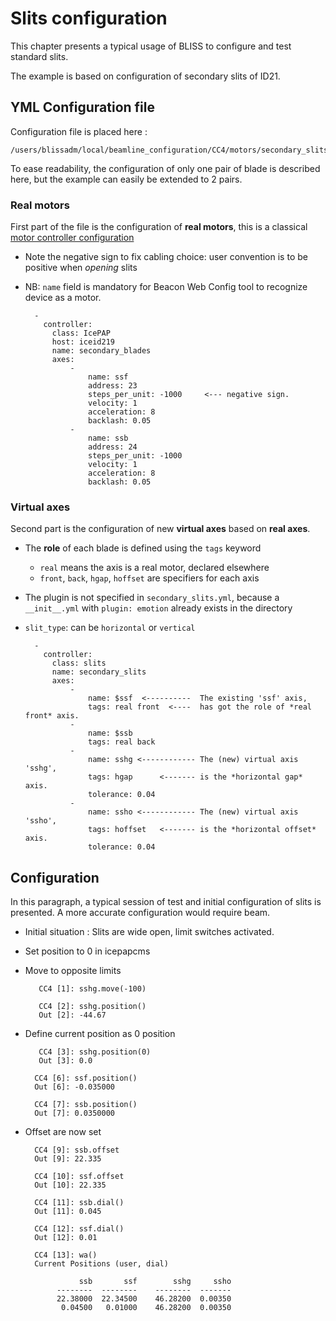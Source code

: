 # Slits configuration

This chapter presents a typical usage of BLISS to configure and test
standard slits.

The example is based on configuration of secondary slits of ID21.


## YML Configuration file

Configuration file is placed here :

    /users/blissadm/local/beamline_configuration/CC4/motors/secondary_slits.yml

To ease readability, the configuration of only one pair of blade is
described here, but the example can easily be extended to 2 pairs.

### Real motors

First part of the file is the configuration of **real motors**, this
is a classical [motor controller configuration](config_motctrl.md)

* Note the negative sign to fix cabling choice: user convention is
to be positive when *opening* slits
* NB: `name` field is mandatory for Beacon Web Config tool to
recognize device as a motor.

        -
          controller:
            class: IcePAP
            host: iceid219
            name: secondary_blades
            axes:
                -
                    name: ssf
                    address: 23
                    steps_per_unit: -1000     <--- negative sign.
                    velocity: 1
                    acceleration: 8
                    backlash: 0.05
                -
                    name: ssb
                    address: 24
                    steps_per_unit: -1000
                    velocity: 1
                    acceleration: 8
                    backlash: 0.05


### Virtual axes

Second part is the configuration of new **virtual axes**  based on **real axes**.

* The **role** of each blade is defined using the `tags` keyword
    - `real` means the axis is a real motor, declared elsewhere
    - `front`, `back`, `hgap`, `hoffset` are specifiers for each axis
* The plugin is not specified in `secondary_slits.yml`, because a
  `__init__.yml` with `plugin: emotion` already exists in the directory
* `slit_type`: can be ```horizontal``` or ```vertical```

        -
          controller:
            class: slits
            name: secondary_slits
            axes:
                -
                    name: $ssf  <----------  The existing 'ssf' axis,
                    tags: real front  <----  has got the role of *real front* axis.
                -
                    name: $ssb
                    tags: real back
                -
                    name: sshg <------------ The (new) virtual axis 'sshg',
                    tags: hgap      <------- is the *horizontal gap* axis.
                    tolerance: 0.04
                -
                    name: ssho <------------ The (new) virtual axis 'ssho',
                    tags: hoffset   <------- is the *horizontal offset* axis.
                    tolerance: 0.04



## Configuration

In this paragraph, a typical session of test and initial configuration
of slits is presented. A more accurate configuration would require
beam.

* Initial situation : Slits are wide open, limit switches activated.
* Set position to 0 in icepapcms
* Move to opposite limits

         CC4 [1]: sshg.move(-100)

         CC4 [2]: sshg.position()
         Out [2]: -44.67

* Define current position as 0 position

         CC4 [3]: sshg.position(0)
         Out [3]: 0.0
        
        CC4 [6]: ssf.position()
        Out [6]: -0.035000
        
        CC4 [7]: ssb.position()
        Out [7]: 0.0350000

* Offset are now set

        CC4 [9]: ssb.offset
        Out [9]: 22.335
        
        CC4 [10]: ssf.offset
        Out [10]: 22.335
        
        CC4 [11]: ssb.dial()
        Out [11]: 0.045
        
        CC4 [12]: ssf.dial()
        Out [12]: 0.01
                
        CC4 [13]: wa()
        Current Positions (user, dial)
        
                  ssb       ssf        sshg     ssho
             --------  --------    --------  -------
             22.38000  22.34500    46.28200  0.00350
              0.04500   0.01000    46.28200  0.00350
